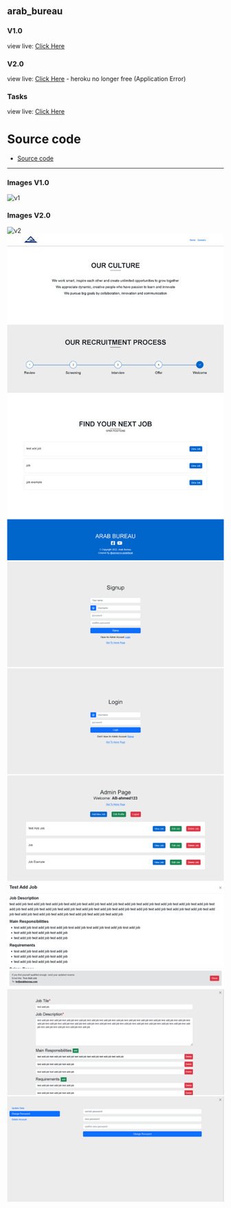 ## arab_bureau

### V1.0
view live: [Click Here](https://ahmed-mo1300.github.io/arab-bureau-v1)

### V2.0
view live: [Click Here](https://arab-bureau-v2.herokuapp.com) - heroku no longer free (Application Error)

### Tasks
view live: [Click Here](./TASKS.md)

# Source code
- [Source code](https://github.com/ahmed-m-abdelfatah/arab_bureau)

---

### Images V1.0
![v1](./v1-img/Home.png)

### Images V2.0
![v2](./v2-img/Home.png)
![v2](./v2-img/Careers.png)
![v2](./v2-img/Signup.png)
![v2](./v2-img/Login.png)
![v2](./v2-img/Admin.png)
![v2](./v2-img/View-job.png)
![v2](./v2-img/Edit-job.png)
![v2](./v2-img/Edit-profile.png)
